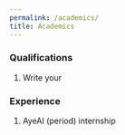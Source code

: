 ```yaml
---
permalink: /academics/
title: Academics
---
```


### Qualifications
1. Write your

### Experience
1. AyeAI (period) internship


